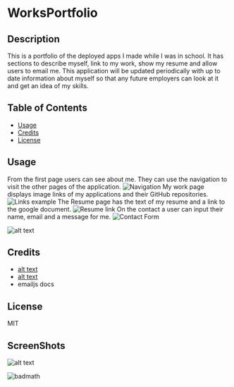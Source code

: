 # WorksPortfolio

## Description
This is a portfolio of the deployed apps I made while I was in school.  It has sections to describe myself, link to my work, show my resume and allow users to email me.  This application will be updated periodically with up to date information about myself so that any future employers can look at it and get an idea of my skills.

## Table of Contents

- [Usage](#usage)
- [Credits](#credits)
- [License](#license)

## Usage

From the first page users can see about me.  They can use the navigation to visit the other pages of the application.
  ![Navigation](assets/images/screenshot.png)
My work page displays image links of my applications and their GitHub repositories.
  ![Links example](assets/images/screenshot.png)
The Resume page has the text of my resume and a link to the google document.
  ![Resume link](assets/images/screenshot.png)
On the contact a user can input their name, email and a message for me.
  ![Contact Form](assets/images/screenshot.png)

   ![alt text](assets/images/screenshot.png)



## Credits
- [alt text](https://www.youtube.com/watch?v=dG_ETBR8viE)
- [alt text](https://medium.com/@thomasaugot/create-a-react-contact-form-with-email-js-cad2c8606f33)
- emailjs docs


## License

MIT


## ScreenShots
![alt text](assets/images/screenshot.png)

![badmath]()



